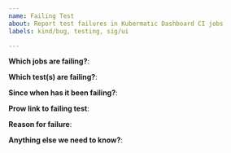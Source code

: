```yaml
---
name: Failing Test
about: Report test failures in Kubermatic Dashboard CI jobs
labels: kind/bug, testing, sig/ui

---
```


**Which jobs are failing?**:

**Which test(s) are failing?**:

**Since when has it been failing?**:

**Prow link to failing test**:

**Reason for failure**:

**Anything else we need to know?**:
